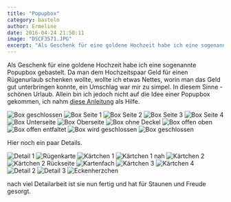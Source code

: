 ```yaml
---
title: "Popupbox"
category: basteln
author: Ermeline
date: 2016-04-24 21:50:11
image: "DSCF3571.JPG"
excerpt: "Als Geschenk für eine goldene Hochzeit habe ich eine sogenannte Popupbox gebastelt."
---
```


Als Geschenk für eine goldene Hochzeit habe ich eine sogenannte Popupbox gebastelt. Da man dem Hochzeitspaar Geld für einen Rügenurlaub schenken wollte, wollte ich etwas Nettes, worin man das Geld gut unterbringen konnte, ein Umschlag war mir zu simpel. In diesem Sinne - schönen Urlaub. Allein bin ich jedoch nicht auf die Idee einer Popupbox gekommen, ich nahm [diese Anleitung](https://www.youtube.com/watch?v=KVcz91FunKw) als Hilfe.

![Box geschlossen](DSCF3545.JPG)
![Box Seite 1](DSCF3546.JPG)
![Box Seite 2](DSCF3547.JPG)
![Box Seite 3](DSCF3548.JPG)
![Box Seite 4](DSCF3549.JPG)
![Box Unterseite](DSCF3550.JPG)
![Box Oberseite](DSCF3551.JPG)
![Box ohne Deckel](DSCF3552.JPG)
![Box offen oben](DSCF3553.JPG)
![Box offen entfaltet](DSCF3554.JPG)
![Box wird geschlossen](DSCF3570.JPG)
![Box geschlossen](DSCF3571.JPG)

Hier noch ein paar Details.

![Detail 1](DSCF3555.JPG)
![Rügenkarte](DSCF3556.JPG)
![Kärtchen 1](DSCF3558.JPG)
![Kärtchen 1 nah](DSCF3557.JPG)
![Kärtchen 2](DSCF3559.JPG)
![Kärtchen 2 Rückseite](DSCF3560.JPG)
![Kartenfach](DSCF3562.JPG)
![Kärtchen 3](DSCF3561.JPG)
![Kärtchen 4](DSCF3563.JPG)
![Detail 2](DSCF3567.JPG)
![Detail 3](DSCF3568.JPG)
![Eckenherzchen](DSCF3569.JPG)

nach viel Detailarbeit ist sie nun fertig und hat für Staunen und Freude gesorgt. 
